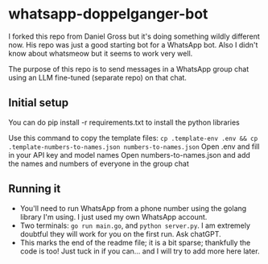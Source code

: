 # whatsapp-doppelganger-bot

I forked this repo from Daniel Gross but it's doing something wildly different now. His repo was just a good starting bot for a WhatsApp bot. Also I didn't know about whatsmeow but it seems to work very well.

The purpose of this repo is to send messages in a WhatsApp group chat using an LLM fine-tuned (separate repo) on that chat.

## Initial setup
You can do pip install -r requirements.txt to install the python libraries 

Use this command to copy the template files:
`cp .template-env .env && cp .template-numbers-to-names.json numbers-to-names.json`
Open .env and fill in your API key and model names
Open numbers-to-names.json and add the names and numbers of everyone in the group chat

## Running it
* You'll need to run WhatsApp from a phone number using the golang library I'm using. I just used my own WhatsApp account.
* Two terminals: `go run main.go`, and `python server.py`. I am extremely doubtful they will work for you on the first run. Ask chatGPT.
* This marks the end of the readme file; it is a bit sparse; thankfully the code is too! Just tuck in if you can... and I will try to add more here later.
